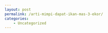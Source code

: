 ```yaml
---
layout: post
permalink: /arti-mimpi-dapat-ikan-mas-3-ekor/
categories:
    - Uncategorized
---
```


